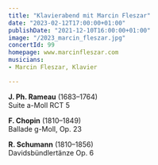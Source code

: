 ```yaml
---
title: "Klavierabend mit Marcin Fleszar"
date: "2023-02-12T17:00:00+01:00"
publishDate: "2021-12-10T16:00:00+01:00"
image: "/2023_marcin_fleszar.jpg"
concertId: 99
homepage: www.marcinfleszar.com
musicians:
- Marcin Fleszar, Klavier

---
```


__J. Ph. Rameau__ (1683–1764)  
Suite a-Moll RCT 5

__F. Chopin__ (1810–1849)  
Ballade g-Moll, Op. 23

__R. Schumann__ (1810–1856)   
Davidsbündlertänze Op. 6
